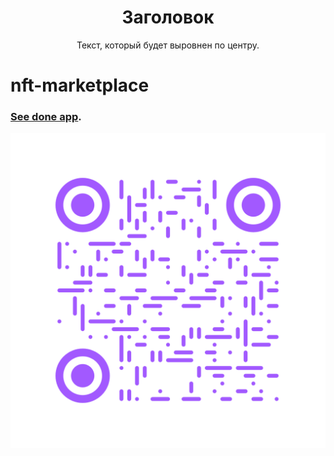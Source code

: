 <center>

# Заголовок

Текст, который будет выровнен по центру.

</center>

# nft-marketplace

### [See done app](https://lifiij.github.io/nft-marketplace/).

![For open site](/QRcode.png)
